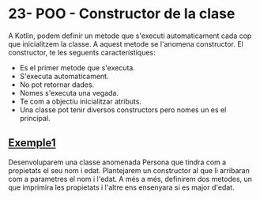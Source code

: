 # 23- POO - Constructor de la clase

A Kotlin, podem definir un metode que s'executi automaticament cada cop que inicialitzem la classe. A aquest metode se l'anomena constructor. El constructor, te les seguents característiques:
* Es el primer metode que s'executa.
* S'executa automaticament.
* No pot retornar dades.
* Nomes s'executa una vegada.
* Te com a objectiu inicialitzar atributs.
* Una classe pot tenir diversos constructors pero nomes un es el principal.

## [Exemple1]()

Desenvoluparem una classe anomenada Persona que tindra com a propietats el seu nom i edat. Plantejarem un constructor al que li arribaran com a parametres el nom i l'edat.
A més a més, definirem dos metodes, un que imprimira les propietats i l'altre ens ensenyara si es major d'edat.


